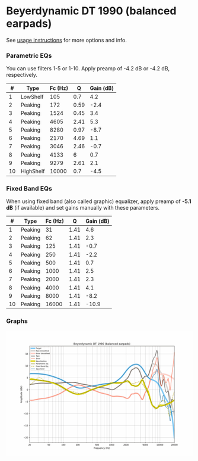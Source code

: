# Beyerdynamic DT 1990 (balanced earpads)
See [usage instructions](https://github.com/jaakkopasanen/AutoEq#usage) for more options and info.

### Parametric EQs
You can use filters 1-5 or 1-10. Apply preamp of -4.2 dB or -4.2 dB, respectively.

|   # | Type      |   Fc (Hz) |    Q |   Gain (dB) |
|-----|-----------|-----------|------|-------------|
|   1 | LowShelf  |       105 | 0.7  |         4.2 |
|   2 | Peaking   |       172 | 0.59 |        -2.4 |
|   3 | Peaking   |      1524 | 0.45 |         3.4 |
|   4 | Peaking   |      4605 | 2.41 |         5.3 |
|   5 | Peaking   |      8280 | 0.97 |        -8.7 |
|   6 | Peaking   |      2170 | 4.69 |         1.1 |
|   7 | Peaking   |      3046 | 2.46 |        -0.7 |
|   8 | Peaking   |      4133 | 6    |         0.7 |
|   9 | Peaking   |      9279 | 2.61 |         2.1 |
|  10 | HighShelf |     10000 | 0.7  |        -4.5 |

### Fixed Band EQs
When using fixed band (also called graphic) equalizer, apply preamp of **-5.1 dB** (if available) and set gains manually with these parameters.

|   # | Type    |   Fc (Hz) |    Q |   Gain (dB) |
|-----|---------|-----------|------|-------------|
|   1 | Peaking |        31 | 1.41 |         4.6 |
|   2 | Peaking |        62 | 1.41 |         2.3 |
|   3 | Peaking |       125 | 1.41 |        -0.7 |
|   4 | Peaking |       250 | 1.41 |        -2.2 |
|   5 | Peaking |       500 | 1.41 |         0.7 |
|   6 | Peaking |      1000 | 1.41 |         2.5 |
|   7 | Peaking |      2000 | 1.41 |         2.3 |
|   8 | Peaking |      4000 | 1.41 |         4.1 |
|   9 | Peaking |      8000 | 1.41 |        -8.2 |
|  10 | Peaking |     16000 | 1.41 |       -10.9 |

### Graphs
![](./Beyerdynamic%20DT%201990%20(balanced%20earpads).png)
